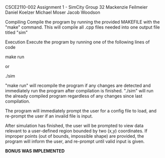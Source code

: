 CSCE2110-002
Assignment 1 - SimCity
Group 32
Mackenzie Feilmeier
Daniel Koelzer
Michael Moser
Jacob Woodson

Compiling
Compile the program by running the provided MAKEFILE with the "make" command.
This will compile all .cpp files needed into one output file titled "sim"

Execution
Execute the program by running one of the following lines of code

make run

or

./sim

"make run" will recompile the program if any changes are detected and immediately run the program after compilation is finished.
"./sim" will run the already compiled program regardless of any changes since last compilation.

The program will immediately prompt the user for a config file to load, and re-prompt the user if an invalid file is input.

After simulation has finished, the user will be prompted to view data relevant to a user-defined region bounded by two (x,y) coordinates.
If improper points (out of bounds, impossible shape) are provided, the program will inform the user, and re-prompt until valid input is given.

**BONUS WAS IMPLEMENTED**